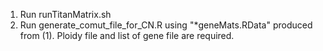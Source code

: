1) Run runTitanMatrix.sh
2) Run generate_comut_file_for_CN.R using "*geneMats.RData" produced from (1). Ploidy file and list of gene file are required.
